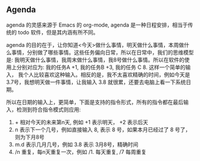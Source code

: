 ## Agenda

agenda 的灵感来源于 Emacs 的 org-mode, agenda 是一种日程安排，相当于传统的 todo 软件，但是其内涵有所不同。

agenda 的目的在于，让你知道<今天>做什么事情，明天做什么事情，本周做什么事情，分别做了哪些事情。这些任务偏向日常，所以在日常中，我们的思维模型是: 我明天做什么事情，我周末做什么事情，我8号做什么事情。所以在软件的使用上分别对应为: 我的任务A +1, 我的任务B +3, 我的任务 C 8. 这样一个简单的输入， 我个人比较喜欢这种输入。相反的是，我不太喜欢精确的时间，例如今天是 3.7号，我想明天做一件事情，让我输入 3.8 就很累，还要去电脑上看一下系统日期。

所以在日期的输入上，更简单，下面是支持的指令形式，所有的指令都在最后输入，检测到符合指令模式则应用:

1. +<n> 相对今天的未来第n天, 例如 +1 表示明天， +2 表示后天
2. n 表示下一个几号，例如直接输入 8, 表示 8 号，如果本月已经过了 8 号了，则为下月8号
3. m.d 表示几月几号，例如 3.8 表示 3月8号，精确时间
4. /n 重复，每n天重复一次，例如 /1. 每天重复, /7 每周重复
